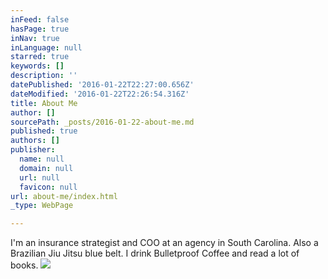 ```yaml
---
inFeed: false
hasPage: true
inNav: true
inLanguage: null
starred: true
keywords: []
description: ''
datePublished: '2016-01-22T22:27:00.656Z'
dateModified: '2016-01-22T22:26:54.316Z'
title: About Me
author: []
sourcePath: _posts/2016-01-22-about-me.md
published: true
authors: []
publisher:
  name: null
  domain: null
  url: null
  favicon: null
url: about-me/index.html
_type: WebPage

---
```

I'm an insurance strategist and COO at an agency in South Carolina. Also a Brazilian Jiu Jitsu blue belt. I drink Bulletproof Coffee and read a lot of books.
![](https://s3-us-west-2.amazonaws.com/the-grid-img/p/61655af924177e86799603bbca2b31dcc852e17c.jpg)